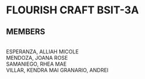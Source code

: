 <h1>FLOURISH CRAFT    BSIT-3A</h1>
<h2>MEMBERS </h2> <br>
ESPERANZA, ALLIAH MICOLE <br>
MENDOZA, JOANA ROSE <br>
SAMANIEGO, RHEA MAE <br>
VILLAR, KENDRA MAI
GRANARIO, ANDREI
